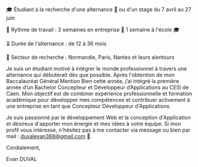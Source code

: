 🎓 Étudiant à la recherche d'une alternance 📅 ou d'un stage du 7 avril au 27 juin

🔄 Rythme de travail :
3 semaines en entreprise 🏢
1 semaine à l'école 🎓

⏳ Durée de l'alternance : de 12 à 36 mois

📍 Secteur de recherche : Normandie, Paris, Nantes et leurs alentours

Je suis un étudiant motivé à intégrer le monde professionnel à travers une alternance qui débuterait dès que possible. Après l'obtention de mon Baccalauréat Général Mention Bien cette année, j’ai intégré la première année d’un Bachelor Concepteur et Développeur d’Applications au CESI de Caen. Mon objectif est de combiner expérience professionnelle et formation académique pour développer mes compétences et contribuer activement à une entreprise en tant que Concepteur Développeur d'Applications.

Je suis passionné par le développement Web et la conception d'Application et désireux d'apporter mon énergie et mes idées à votre équipe. Si mon profil vous intéresse, n'hésitez pas à me contacter via message ou bien par mail : duvalevan368@gmail.com 📧.

Cordialement,

Evan DUVAL
